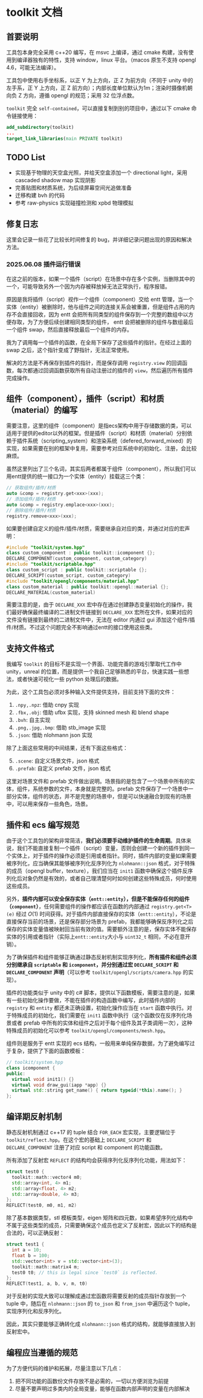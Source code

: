 # toolkit 文档

## 首要说明

工具包本身完全采用 c++20 编写，在 msvc 上编译，通过 cmake 构建，没有使用到编译器独有的特性，支持 window，linux 平台。（macos 原生不支持 opengl 4.6，可能无法编译）。

工具包中使用右手坐标系，以正 Y 为上方向，正 Z 为前方向（不同于 unity 中的左手系，正 Y 上方向，正 Z 前方向）；内部长度单位默认为1m；渲染时摄像机朝向负 Z 方向，遵循 opengl 的规范；采用 32 位浮点数。

`toolkit` 完全 `self-contained`，可以直接复制到别的项目中，通过以下 cmake 命令链接使用：

```cmake
add_subdirectory(toolkit)
...
target_link_libraries(main PRIVATE toolkit)
```

## TODO List

- 实现基于物理的天空盒光照，并给天空盒添加一个 directional light，采用 cascaded shadow map 实现阴影
- 完善贴图和材质系统，为后续屏幕空间光追做准备
- 迁移构建 bvh 的代码
- 参考 raw-physics 实现碰撞检测和 xpbd 物理模拟

## 修复日志

这里会记录一些花了比较长时间修复的 bug，并详细记录问题出现的原因和解决方法。

### 2025.06.08 插件运行错误

在这之前的版本，如果一个插件（script）在场景中存在多个实例，当删除其中的一个，可能导致另外一个因为内存被释放掉无法正常执行，程序报错。

原因是我将插件（script）视作一个组件（component）交给 entt 管理，当一个实体（entity）被删除时，他与组件之间的连接关系会被重置，但是组件占用的内存不会直接回收，因为 entt 会把所有同类型的组件保存到一个完整的数组中以方便存取，为了方便后续创建相同类型的组件， entt 会把被删除的组件与数组最后一个组件 swap，然后直接释放最后一个组件的内存。

我为了调用每一个插件的函数，在全局下保存了这些插件的指针。在经过上面的 swap 之后，这个指针变成了野指针，无法正常使用。

解决的方法是不再保存到插件的指针，而是保存调用 `registry.view` 的回调函数，每次都通过回调函数获取所有自动注册过的插件的 `view`，然后遍历所有插件完成操作。

## 组件（component），插件（script）和材质（material）的编写

需要注意，这里的组件（component）是指ecs架构中用于存储数据的类，可以适用于提供的editor以外的框架。但是插件（script）和材质（material）分别依赖于插件系统（scripting_system）和渲染系统（defered_forward_mixed）的实现，如果需要在别的框架中复用，需要参考对应系统中的初始化、注册，会比较麻烦。

虽然这里列出了三个名词，其实后两者都属于组件（component），所以我们可以用entt提供的统一接口为一个实体（entity）挂载这三个类：

```cpp
// 获取组件/插件/材质
auto &comp = registry.get<xxx>(xxx);
// 添加组件/插件/材质
auto &comp = registry.emplace<xxx>(xxx);
// 删除组件/插件/材质
registry.remove<xxx>(xxx);
```

如果要创建自定义的组件/插件/材质，需要继承自对应的类，并通过对应的宏声明：

```cpp
#include "toolkit/system.hpp"
class custom_component : public toolkit::icomponent {};
DECLARE_COMPONENT(custom_component, custom_category)
#include "toolkit/scriptable.hpp"
class custom_script : public toolkit::scriptable {};
DECLARE_SCRIPT(custom_script, custom_category)
#include "toolkit/opengl/components/material.hpp"
class custom_material : public toolkit::opengl::material {};
DECLARE_MATERIAL(custom_material)
```

需要注意的是，由于 `DECLARE_XXX` 宏中存在通过创建静态变量初始化的操作，我们最好确保最终编译的二进制文件链接到 `DECLARE_XXX` 宏所在文件，如果对应的文件没有链接到最终的二进制文件中，无法在 editor 内通过 gui 添加这个组件/插件/材质。不过这个问题完全不影响通过entt的接口使用这些类。

## 支持文件格式

我编写 `toolkit` 的目标不是实现一个界面、功能完善的游戏引擎取代工作中 unity，unreal 的位置，而是提供一个我自己足够熟悉的平台，快速实践一些想法，或者快速可视化一些 python 处理后的数据。

为此，这个工具包必须对多种输入文件提供支持，目前支持下面的文件：

1. `.npy,.npz`: 借助 cnpy 实现
2. `.fbx,.obj`: 借助 ufbx 实现，支持 skinned mesh 和 blend shape
3. `.bvh`: 自主实现
4. `.png,.jpg,.bmp`: 借助 stb_image 实现
5. `.json`: 借助 nlohmann json 实现

除了上面这些常用的中间结果，还有下面这些格式：

5. `.scene`: 自定义场景文件，json 格式
6. `.prefab`: 自定义 prefab 文件，json 格式

这里对场景文件和 prefab 文件做出说明。场景指的是包含了一个场景中所有的实体，组件，系统参数的文件，本身就是完整的。prefab 文件保存了一个场景中一部分实体，组件的状态，并不是完整的场景中，但是可以快速融合到现有的场景中，可以用来保存一些角色，场景。

## 插件和 ecs 编写规范

由于这个工具包的架构非常简洁，**我们必须要手动维护插件的生命周期**。具体来说，我们不能直接复制一个插件（script）变量，否则会创建一个新的插件到同一个实体上，对于插件的操作必须是引用或者指针。同时，插件内部的变量如果需要被序列化，应当确保其能够被序列化反序列化为 `nlohmann::json` 格式，对于特殊的成员（opengl buffer，texture），我们应当在 `init1` 函数中确保这个插件反序列化后对象仍然是有效的，或者自己理清楚何时如何创建这些特殊成员，何时使用这些成员。

另外，**插件内部可以安全保存实体（`entt::entity`），但是不能保存任何的组件（`component`）**，任何需要组件的操作都应该在函数的内部通过 `registry.get<T>(e)` 经过 $O(1)$ 时间获得。对于插件内部直接保存的实体（`entt::entity`），不论是直接保存当前的场景，还是保存部分场景为 prefab，我都能够确保反序列化之后保存的实体变量值被映射回当前有效的值。需要额外注意的是，保存实体不能保存实体的引用或者指针（实际上`entt::entity`大小与 `uint32_t` 相同，不必在意开销）。

为了确保插件和组件能够正确通过静态反射机制实现序列化，**所有插件和组件必须分别继承自 `scriptable` 和 `icomponent`，并分别通过宏 `DECLARE_SCRIPT` 和 `DECLARE_COMPONENT` 声明**（可以参考 `toolkit/opengl/scripts/camera.hpp` 的实现）。

插件的功能类似于 unity 中的 c# 脚本，提供以下函数模板，需要注意的是，如果有一些初始化操作要做，不能在插件的构造函数中编写，此时插件内部的 `registry` 和 `entity` 都还未正确设置，初始化操作应当在 `start` 函数中执行。对于特殊成员的初始化，我们需要在 `init1` 函数中执行（这个函数仅在反序列化场景或者 prefab 中所有的实体和组件之后对于每个组件及其子类调用一次），这种特殊成员的初始化可以参考 `toolkit/opengl/components/mesh.hpp`。

组件则是服务于 entt 实现的 ecs 结构，一般用来单纯保存数据，为了避免编写过于复杂，提供了下面的函数模板：

```cpp
// toolkit/system.hpp
class icomponent {
public:
  virtual void init1() {}
  virtual void draw_gui(iapp *app) {}
  virtual std::string get_name() { return typeid(*this).name(); }
};
```

## 编译期反射机制

静态反射机制通过 c++17 的 tuple 结合 `FOR_EACH` 宏实现，主要逻辑位于 `toolkit/reflect.hpp`。在这个宏的基础上 `DECLARE_SCRIPT` 和 `DECLARE_COMPONENT` 注册了对应 script 和 component 的功能函数。

所有添加了反射宏 `REFLECT` 的结构均会获得序列化反序列化功能，用法如下：

```cpp
struct test0 {
  toolkit::math::vector4 m0;
  std::array<int, 4> m1;
  std::array<float, 4> m2;
  std::array<double, 4> m3;
};
REFLECT(test0, m0, m1, m2)
```

除了基本数据类型，stl 模板类型，eigen 矩阵和四元数，如果希望序列化结构中不属于这些类型的成员，只需要确保这个成员也定义了反射宏，因此以下的结构是合法的，可以正确反射：

```cpp
struct test1 {
  int a = 10;
  float b = 100;
  std::vector<int> v = std::vector<int>(3);
  toolkit::math::matrix4 m;
  test0 t0; // this is legal since `test0` is reflected.
};
REFLECT(test1, a, b, v, m, t0)
```

对于反射的实现大致可以理解成通过宏函数将需要反射的成员指针存放到一个 tuple 中，随后在 `nlohmann::json` 的 `to_json` 和 `from_json` 中遍历这个 tuple，实现序列化和反序列化。

因此，其实只要能够正确转化成 `nlohmann::json` 格式的结构，就能够直接放入到反射宏中。

## 编程应当遵循的规范

为了方便代码的维护和拓展，尽量注意以下几点：
1. 把不同功能的函数份文件存放不是必需的，一切以方便浏览为前提
2. 尽量不要声明过多类内的全局变量，能够在函数内部声明的变量在内部解决
